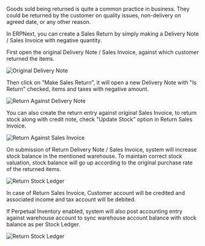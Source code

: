 Goods sold being returned is quite a common practice in business. They could
be returned by the customer on quality issues, non-delivery on agreed date, or
any other reason. 

In ERPNext, you can create a Sales Return by simply making a Delivery Note / Sales Invoice with negative quantity.

First open the original Delivery Note / Sales Invoice, against which customer returned the items.

<img class="screenshot" alt="Original Delivery Note" src="/assets/manual_erpnext_com/img/stock/sales-return-original-delivery-note.png">

Then click on "Make Sales Return", it will open a new Delivery Note with "Is Return" checked, items and taxes with negative amount.

<img class="screenshot" alt="Return Against Delivery Note" src="/assets/manual_erpnext_com/img/stock/sales-return-against-delivery-note.png">

You can also create the return entry against original Sales Invoice, to return stock along with credit note, check "Update Stock" option in Return Sales Invoice.

<img class="screenshot" alt="Return Against Sales Invoice" src="/assets/manual_erpnext_com/img/stock/sales-return-against-sales-invoice.png">

On submission of Return Delivery Note / Sales Invoice, system will increase stock balance in the mentioned warehouse. To maintain correct stock valuation, stock balance will go up according to the original purchase rate of the returned items.

<img class="screenshot" alt="Return Stock Ledger" src="/assets/manual_erpnext_com/img/stock/sales-return-stock-ledger.png">

In case of Return Sales Invoice, Customer account will be credited and associated income and tax account will be debited.

If Perpetual Inventory enabled, system will also post accounting entry against warehouse account to sync warehouse account balance with stock balance as per Stock Ledger.

<img class="screenshot" alt="Return Stock Ledger" src="/assets/manual_erpnext_com/img/stock/sales-return-general-ledger.png">